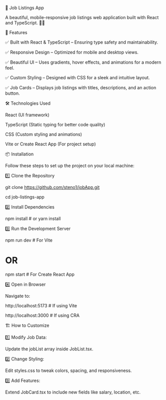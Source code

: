 📌 Job Listings App


A beautiful, mobile-responsive job listings web application built with React and TypeScript. 🎨✨


🚀 Features


✅ Built with React & TypeScript – Ensuring type safety and maintainability.

✅ Responsive Design – Optimized for mobile and desktop views.

✅ Beautiful UI – Uses gradients, hover effects, and animations for a modern feel.

✅ Custom Styling – Designed with CSS for a sleek and intuitive layout.

✅ Job Cards – Displays job listings with titles, descriptions, and an action button.

🛠️ Technologies Used


React (UI framework)


TypeScript (Static typing for better code quality)


CSS (Custom styling and animations)


Vite or Create React App (For project setup)



📦 Installation


Follow these steps to set up the project on your local machine:

1️⃣ Clone the Repository


git clone https://github.com/steno1/jobApp.git

cd job-listings-app

2️⃣ Install Dependencies

npm install  # or yarn install

3️⃣ Run the Development Server

npm run dev  # For Vite
# OR
npm start    # For Create React App

4️⃣ Open in Browser

Navigate to:

http://localhost:5173  # If using Vite

http://localhost:3000  # If using CRA


🏗️ How to Customize

1️⃣ Modify Job Data:

Update the jobList array inside JobList.tsx.

2️⃣ Change Styling:

Edit styles.css to tweak colors, spacing, and responsiveness.

3️⃣ Add Features:

Extend JobCard.tsx to include new fields like salary, location, etc.



